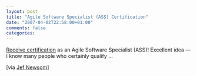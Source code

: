 ```yaml
---
layout: post
title: "Agile Software Specialist (ASS) Certification"
date: "2007-04-02T22:58:00+01:00"
comments: false
categories: 
---
```


<p><a href="http://www.agilecertificationnow.com/">Receive certification</a> as an Agile Software Specialist (ASS)! Excellent idea &#8212; I know many people who certainly qualify &#8230;</p>

<p>[via <a href="http://integralpath.blogs.com/thinkingoutloud/2007/04/fastest_agile_c.html">Jef Newsom</a>]</p>


